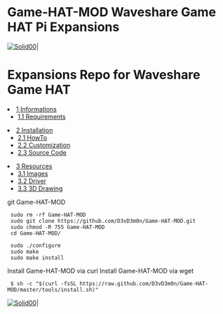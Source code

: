 # Game-HAT-MOD Waveshare Game HAT Pi Expansions
[![Solid00](https://gamehat.de/wp-content/uploads/sites/3/2018/10/cropped-Game-Hat-Schmal.png)](https://github.com/D3vD3m0n/)| 
# Expansions Repo for Waveshare Game HAT


<li class="toclevel-1 tocsection-1"><a href="https://www.waveshare.com/w/upload/2/22/Game_HAT_user_manual_en.pdf"><span class="tocnumber1">1</span> <span class="toctext1">Informations</span></a>
<ul>
<li class="toclevel-2 tocsection-2"><a href="https://drive.google.com/file/d/1CtcWXs89OkOf4OTTXDAcCgyPLG5MR2AU/view"><span class="tocnumber">1.1</span> <span class="toctext">Requirements</span></a></li>
</ul>
</li>

<li class="toclevel-1 tocsection-3"><a href="https://www.waveshare.com/w/upload/2/22/Game_HAT_user_manual_en.pdf"><span class="tocnumber">2</span> <span class="toctext">Installation</span></a>
<ul>
<li class="toclevel-2 tocsection-4"><a href="https://drive.google.com/file/d/1CtcWXs89OkOf4OTTXDAcCgyPLG5MR2AU/view"><span class="tocnumber">2.1</span> <span class="toctext">HowTo</span></a></li>
<li class="toclevel-2 tocsection-5"><a href="https://www.waveshare.com/w/upload/b/b4/Game-HAT-180720.tar.gz"><span class="tocnumber">2.2</span> <span class="toctext">Customization</span></a></li>
<li class="toclevel-2 tocsection-6"><a href="https://www.waveshare.com/w/upload/9/90/Game-hat-3D-drawing.7z"><span class="tocnumber">2.3</span> <span class="toctext">Source Code</span></a></li>
</ul>
</li>

<li class="toclevel-1 tocsection-3"><a href="https://www.waveshare.com/w/upload/2/22/Game_HAT_user_manual_en.pdf"><span class="tocnumber">3</span> <span class="toctext">Resources</span></a>
<ul>
<li class="toclevel-2 tocsection-4"><a href="https://drive.google.com/file/d/1CtcWXs89OkOf4OTTXDAcCgyPLG5MR2AU/view"><span class="tocnumber">3.1</span> <span class="toctext">Images</span></a></li>
<li class="toclevel-2 tocsection-5"><a href="https://www.waveshare.com/w/upload/b/b4/Game-HAT-180720.tar.gz"><span class="tocnumber">3.2</span> <span class="toctext">Driver</span></a></li>
<li class="toclevel-2 tocsection-6"><a href="https://www.waveshare.com/w/upload/9/90/Game-hat-3D-drawing.7z"><span class="tocnumber">3.3</span> <span class="toctext">3D Drawing</span></a></li>
</ul>
</li>

git Game-HAT-MOD

     sudo rm -rf Game-HAT-MOD
     sudo git clone https://github.com/D3vD3m0n/Game-HAT-MOD.git
     sudo chmod -R 755 Game-HAT-MOD
     cd Game-HAT-MOD/
   
     sudo ./configure
     sudo make
     sudo make install

Install Game-HAT-MOD via curl Install Game-HAT-MOD via wget 


     $ sh -c "$(curl -fsSL https://raw.github.com/D3vD3m0n/Game-HAT-MOD/master/tools/install.sh)"
     


[![Solid00](https://raspberry-valley.azurewebsites.net/img/raspibanner.jpg)](https://github.com/D3vD3m0n/)| 

